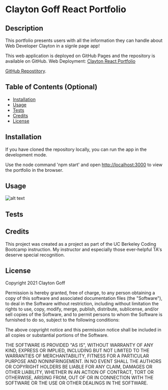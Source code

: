 # Clayton Goff React Portfolio

## Description 

This portfolio presents users with all the information they can handle about Web Developer Clayton in a signle page app!


This web application is deployed on GitHub Pages and the repository is available on GitHub.
Web Deployment: [Clayton React Portfolio](https://clayto30.github.io/react-portfolio/)

[GitHub Repostitory](https://github.com/Clayto30/react-portfolio).

## Table of Contents (Optional)

* [Installation](#installation)
* [Usage](#usage)
* [Tests](#tests)
* [Credits](#credits)
* [License](#license)


## Installation

If you have cloned the repository locally, you can run the app in the development mode.

Use the node command 'npm start' and open [http://localhost:3000](http://localhost:3000) to view the portfolio in the browser.

## Usage 



![alt text](public/images/screenshot.jpg)

## Tests



## Credits

This project was created as a project as part of the UC Berkeley Coding Bootcamp instruction. My instructor and especially those ever-helpful TA's deserve special recognition.

## License

Copyright 2021 Clayton Goff

Permission is hereby granted, free of charge, to any person obtaining a copy of this software and associated documentation files (the "Software"), to deal in the Software without restriction, including without limitation the rights to use, copy, modify, merge, publish, distribute, sublicense, and/or sell copies of the Software, and to permit persons to whom the Software is furnished to do so, subject to the following conditions:

The above copyright notice and this permission notice shall be included in all copies or substantial portions of the Software.

THE SOFTWARE IS PROVIDED "AS IS", WITHOUT WARRANTY OF ANY KIND, EXPRESS OR IMPLIED, INCLUDING BUT NOT LIMITED TO THE WARRANTIES OF MERCHANTABILITY, FITNESS FOR A PARTICULAR PURPOSE AND NONINFRINGEMENT. IN NO EVENT SHALL THE AUTHORS OR COPYRIGHT HOLDERS BE LIABLE FOR ANY CLAIM, DAMAGES OR OTHER LIABILITY, WHETHER IN AN ACTION OF CONTRACT, TORT OR OTHERWISE, ARISING FROM, OUT OF OR IN CONNECTION WITH THE SOFTWARE OR THE USE OR OTHER DEALINGS IN THE SOFTWARE.
